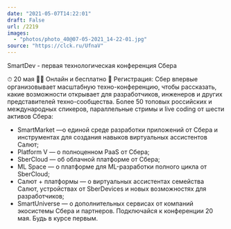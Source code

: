 ```yaml
---
date: "2021-05-07T14:22:01"
draft: False
url: /2219
images:
  - "photos/photo_40@07-05-2021_14-22-01.jpg"
source: "https://clck.ru/UfnaV"
---
```


SmartDev - первая технологическая конференция Сбера

⏱ 20 мая
👨‍💻 Онлайн и бесплатно
🎯 Регистрация: 
Сбер впервые организовывает масштабную техно-конференцию, чтобы рассказать, какие возможности открывает для разработчиков, инженеров и других представителей техно-сообщества.
Более 50 топовых российских и международных спикеров, параллельные стримы и live coding от шести активов Сбера:
- SmartMarket —о единой среде разработки приложений от Сбера и инструментах для создания навыков виртуальных ассистентов Салют;
- Platform V — о полноценном PaaS от Сбера;
- SberCloud — об облачной платформе от Сбера;
- ML Space — о платформе для ML-разработки полного цикла от SberCloud;
- Салют + платформы — о виртуальных ассистентах семейства Салют, устройствах от SberDevices и новых возможностях для разработчиков;
- SmartUniverse — о дополнительных сервисах от компаний экосистемы Сбера и партнеров.
Подключайся к конференции 20 мая. Будь в курсе первым.
